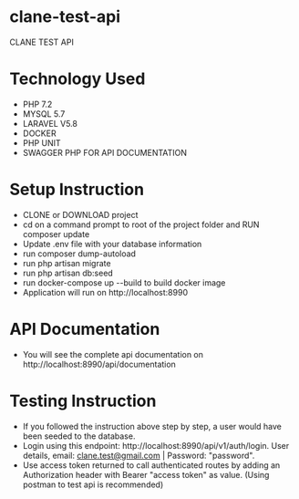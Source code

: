 # clane-test-api

CLANE TEST API

# Technology Used
- PHP 7.2
- MYSQL 5.7
- LARAVEL V5.8
- DOCKER
- PHP UNIT
- SWAGGER PHP FOR API DOCUMENTATION

# Setup Instruction
- CLONE or DOWNLOAD project
- cd on a command prompt to root of the project folder and RUN composer update
- Update .env file with your database information
- run composer dump-autoload
- run php artisan migrate
- run php artisan db:seed
- run docker-compose up --build to build docker image
- Application will run on http://localhost:8990

# API Documentation
- You will see the complete api documentation on http://localhost:8990/api/documentation

# Testing Instruction
- If you followed the instruction above step by step, a user would have been seeded to the database.
- Login using this endpoint: http://localhost:8990/api/v1/auth/login. User details, 
  email: clane.test@gmail.com | Password: "password".
- Use access token returned to call authenticated routes by adding an Authorization header with Bearer "access token" as         value. (Using postman to test api is recommended)